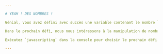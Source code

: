 ```yaml
---

# YEAH ! DES NOMBRES !

Génial, vous avez défini avec succès une variable contenant le nombre `123456789`.

Dans le prochain défi, nous nous intéressons à la manipulation de nombres.

Exécutez `javascripting` dans la console pour choisir le prochain défi.

---
```

